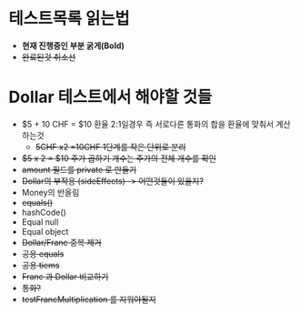 # 테스트목록 읽는법
- **현재 진행중인 부분 굵게(Bold)** <br>
- ~~완료된것 취소선~~


# Dollar 테스트에서 해야할 것들
- $5 + 10 CHF = $10 환율 2:1일경우 즉 서로다른 통화의 합을 환율에 맞춰서 계산하는것
   - ~~5CHF x2 =10CHF 1단계를 작은 단위로 분리~~
- ~~$5 x 2 = $10 주가 곱하기 개수는 주가의 전체 개수를 확인~~
- ~~amount 필드를 private 로 만들기~~
- ~~Dollar의 부작용 (sideEffects) -> 어떤것들이 있을지?~~
- Money의 반올림
- ~~equals()~~
- hashCode()
- Equal null
- Equal object
- ~~Dollar/Franc 중복 제거~~
- ~~공용 equals~~
- ~~공용 tiems~~
- ~~Franc 과 Dollar 비교하기~~
- ~~통화?~~
- ~~testFrancMultiplication 를 지워야될지~~